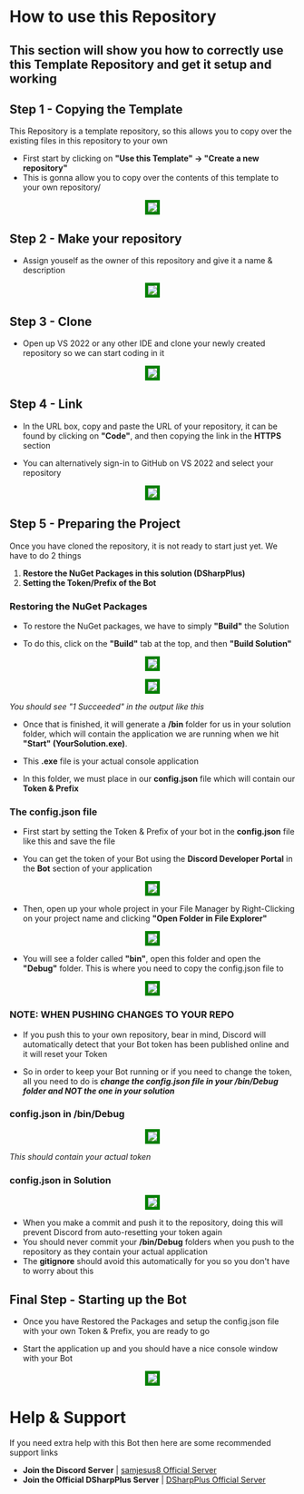 ﻿# How to use this Repository

## This section will show you how to correctly use this Template Repository and get it setup and working

## Step 1 - Copying the Template

This Repository is a template repository, so this allows you to copy over the existing files in this repository to your own

- First start by clicking on **"Use this Template" -> "Create a new repository"**
- This is gonna allow you to copy over the contents of this template to your own repository/

<p align="center">
    <img src="https://user-images.githubusercontent.com/98812930/224717857-749edc9e-57d7-49d3-bbc1-cacc5f963fe5.png" style="border:5px solid green" />
</p>

## Step 2 - Make your repository

- Assign youself as the owner of this repository and give it a name & description

<p align="center">
    <img src="https://user-images.githubusercontent.com/98812930/224718114-05016496-6dbb-48c7-8507-129f8390af18.png" style="border:5px solid green" />
</p>

## Step 3 - Clone

- Open up VS 2022 or any other IDE and clone your newly created repository so we can start coding in it

<p align="center">
    <img src="https://media.discordapp.net/attachments/1020110665161113610/1084641804537827418/image.png?width=1102&height=663" style="border:5px solid green" />
</p>

## Step 4 - Link

- In the URL box, copy and paste the URL of your repository, it can be found by clicking on **"Code"**, and then copying the link in the **HTTPS** section

- You can alternatively sign-in to GitHub on VS 2022 and select your repository

<p align="center">
    <img src="https://user-images.githubusercontent.com/98812930/224719890-d155eaa0-c8f8-4465-9acf-c96b798221e7.png" style="border:5px solid green" />
</p>

## Step 5 - Preparing the Project

Once you have cloned the repository, it is not ready to start just yet. We have to do 2 things

1. **Restore the NuGet Packages in this solution (DSharpPlus)**
2. **Setting the Token/Prefix of the Bot**

### Restoring the NuGet Packages

- To restore the NuGet packages, we have to simply **"Build"** the Solution

- To do this, click on the **"Build"** tab at the top, and then **"Build Solution"**

<p align="center">
    <img src="https://media.discordapp.net/attachments/1020110665161113610/1084643410834640916/image.png?width=568&height=402" style="border:5px solid green" />
</p>

<p align="center">
    <img src="https://media.discordapp.net/attachments/1020110665161113610/1084643742306283560/image.png?width=1370&height=212" style="border:5px solid green" />
</p>

*You should see "1 Succeeded" in the output like this*

- Once that is finished, it will generate a **/bin** folder for us in your solution folder, which will contain the application we are running when we hit **"Start" (YourSolution.exe)**.

- This **.exe** file is your actual console application

- In this folder, we must place in our **config.json** file which will contain our **Token & Prefix**

### The config.json file

- First start by setting the Token & Prefix of your bot in the **config.json** file like this and save the file

- You can get the token of your Bot using the **Discord Developer Portal** in the **Bot** section of your application

<p align="center">
    <img src="https://media.discordapp.net/attachments/1020110665161113610/1084644674330959993/image.png?width=1431&height=263" style="border:5px solid green" />
</p>

- Then, open up your whole project in your File Manager by Right-Clicking on your project name and clicking **"Open Folder in File Explorer"**

<p align="center">
    <img src="https://media.discordapp.net/attachments/1020110665161113610/1084644674591010826/image.png?width=353&height=663" style="border:5px solid green" />
</p>

- You will see a folder called **"bin"**, open this folder and open the **"Debug"** folder. This is where you need to copy the config.json file to

<p align="center">
    <img src="https://media.discordapp.net/attachments/1020110665161113610/1084644674825900052/image.png?width=977&height=625" style="border:5px solid green" />
</p>

### NOTE: WHEN PUSHING CHANGES TO YOUR REPO

- If you push this to your own repository, bear in mind, Discord will automatically detect that your Bot token has been published online and it will 
reset your Token

- So in order to keep your Bot running or if you need to change the token, all you need to do is ***change the config.json file in your /bin/Debug folder
and NOT the one in your solution***

### config.json in /bin/Debug

<p align="center">
    <img src="https://media.discordapp.net/attachments/1020110665161113610/1084646160448372776/image.png?width=1284&height=141" style="border:5px solid green" />
</p>

*This should contain your actual token*

### config.json in Solution

<p align="center">
    <img src="https://media.discordapp.net/attachments/1020110665161113610/1084646160674861136/image.png?width=392&height=147" style="border:5px solid green" />
</p>

- When you make a commit and push it to the repository, doing this will prevent Discord from auto-resetting your token again
- You should never commit your **/bin/Debug** folders when you push to the repository as they contain your actual application
- The **gitignore** should avoid this automatically for you so you don't have to worry about this

## Final Step - Starting up the Bot

- Once you have Restored the Packages and setup the config.json file with your own Token & Prefix, you are 
ready to go

- Start the application up and you should have a nice console window with your Bot

<p align="center">
    <img src="https://media.discordapp.net/attachments/1020110665161113610/1084647592358584401/image.png?width=1311&height=663" style="border:5px solid green" />
</p>

# Help & Support

If you need extra help with this Bot then here are some recommended support links

- **Join the Discord Server** | [samjesus8 Official Server](https://discord.com/invite/GrcaGNSfCR)
- **Join the Official DSharpPlus Server** | [DSharpPlus Official Server](https://discord.com/invite/dsharpplus)
